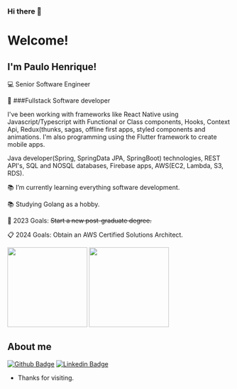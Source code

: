 ### Hi there 👋
# Welcome!

## I'm Paulo Henrique!

:computer: Senior Software Engineer

📳 ###Fullstack Software developer

I've been working with frameworks like React Native using Javascript/Typescript with Functional or Class components, Hooks, Context Api, Redux(thunks, sagas, offline first apps, styled components and animations. I'm also programming using the Flutter framework to create mobile apps.

Java developer(Spring, SpringData JPA, SpringBoot) technologies, REST API's, SQL and NOSQL databases, Firebase apps,  AWS(EC2, Lambda, S3, RDS).

:books: I’m currently learning everything software development.

:books: Studying Golang as a hobby.

:rocket: 2023 Goals: <s>Start a new post-graduate degree.</s>

:clipboard: 2024 Goals: Obtain an AWS Certified Solutions Architect.



<div>
  
<img height="180em" src="https://github-readme-stats.vercel.app/api?username=paulohbraga&show_icons=true&theme=algolia&include_all_commits=true&count_private=true"/>
<img height="180em" src="https://github-readme-stats.vercel.app/api/top-langs/?username=paulohbraga&hide=java,dart&layout=compact&langs_count=7&theme=algolia"/>
</div>


## About me

[![Github Badge](https://img.shields.io/badge/-Github-000?style=flat-square&logo=Github&logoColor=white&link=https://github.com/paulohbraga)](https://github.com/paulohbraga)
[![Linkedin Badge](https://img.shields.io/badge/-LinkedIn-blue?style=flat-square&logo=Linkedin&logoColor=white&link=https://br.linkedin.com/in/paulohbragap)](https://br.linkedin.com/in/paulohbragap)



- Thanks for visiting.
